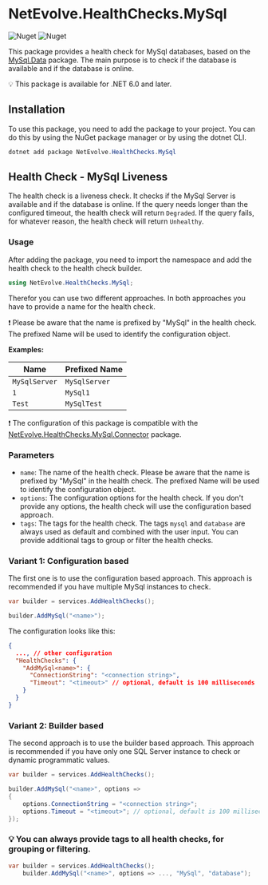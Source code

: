 # NetEvolve.HealthChecks.MySql

![Nuget](https://img.shields.io/nuget/v/NetEvolve.HealthChecks.MySql?logo=nuget)
![Nuget](https://img.shields.io/nuget/dt/NetEvolve.HealthChecks.MySql?logo=nuget)

This package provides a health check for MySql databases, based on the [MySql.Data](https://www.nuget.org/packages/MySql.Data/) package. The main purpose is to check if the database is available and if the database is online.

:bulb: This package is available for .NET 6.0 and later.

## Installation
To use this package, you need to add the package to your project. You can do this by using the NuGet package manager or by using the dotnet CLI.
```powershell
dotnet add package NetEvolve.HealthChecks.MySql
```

## Health Check - MySql Liveness
The health check is a liveness check. It checks if the MySql Server is available and if the database is online.
If the query needs longer than the configured timeout, the health check will return `Degraded`.
If the query fails, for whatever reason, the health check will return `Unhealthy`.

### Usage
After adding the package, you need to import the namespace and add the health check to the health check builder.
```csharp
using NetEvolve.HealthChecks.MySql;
```
Therefor you can use two different approaches. In both approaches you have to provide a name for the health check.

:heavy_exclamation_mark: Please be aware that the name is prefixed by "MySql" in the health check. The prefixed Name will be used to identify the configuration object.

**Examples:**

| Name            | Prefixed Name          |
| --------------- | ---------------------- |
| `MySqlServer`   | `MySqlServer`          |
| `1`             | `MySql1`               |
| `Test`          | `MySqlTest`            |

:heavy_exclamation_mark: The configuration of this package is compatible with the [NetEvolve.HealthChecks.MySql.Connector](https://www.nuget.org/packages/NetEvolve.HealthChecks.MySql.Connector/) package.

### Parameters
- `name`: The name of the health check. Please be aware that the name is prefixed by "MySql" in the health check. The prefixed Name will be used to identify the configuration object.
- `options`: The configuration options for the health check. If you don't provide any options, the health check will use the configuration based approach.
- `tags`: The tags for the health check. The tags `mysql` and `database` are always used as default and combined with the user input. You can provide additional tags to group or filter the health checks.

### Variant 1: Configuration based
The first one is to use the configuration based approach. This approach is recommended if you have multiple MySql instances to check.
```csharp
var builder = services.AddHealthChecks();

builder.AddMySql("<name>");
```

The configuration looks like this:
```json
{
  ..., // other configuration
  "HealthChecks": {
    "AddMySql<name>": {
      "ConnectionString": "<connection string>",
      "Timeout": "<timeout>" // optional, default is 100 milliseconds
    }
  }
}
```

### Variant 2: Builder based
The second approach is to use the builder based approach. This approach is recommended if you have only one SQL Server instance to check or dynamic programmatic values.
```csharp
var builder = services.AddHealthChecks();

builder.AddMySql("<name>", options =>
{
    options.ConnectionString = "<connection string>";
    options.Timeout = "<timeout>"; // optional, default is 100 milliseconds
});
```

### :bulb: You can always provide tags to all health checks, for grouping or filtering.

```csharp
var builder = services.AddHealthChecks();
    builder.AddMySql("<name>", options => ..., "MySql", "database");
```